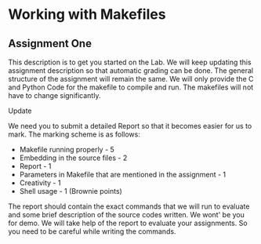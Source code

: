 # Working with Makefiles
## Assignment One

This description is to get you started on the Lab. We will keep updating this assignment description so that automatic grading can be done. The general structure of the assignment will remain the same. We will only  provide the C and Python Code  for the makefile to compile and run. The makefiles will not have to change significantly.

Update

We need you to submit a detailed Report so that it becomes easier for us to mark. The  marking scheme is as follows:
* Makefile running properly - 5
* Embedding in the source files - 2
* Report - 1
* Parameters in Makefile that are mentioned in the assignment - 1
* Creativity - 1
* Shell usage - 1 (Brownie points)

The report should contain the exact commands that we will run to evaluate and some brief description of the source codes written. We wont' be you for demo. We will take help of the report to evaluate your assignments. So you need to be careful while writing the commands.